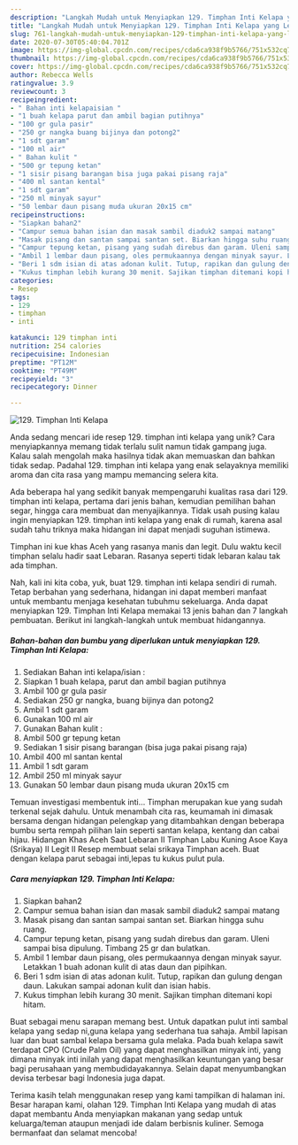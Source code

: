 ```yaml
---
description: "Langkah Mudah untuk Menyiapkan 129. Timphan Inti Kelapa yang Lezat"
title: "Langkah Mudah untuk Menyiapkan 129. Timphan Inti Kelapa yang Lezat"
slug: 761-langkah-mudah-untuk-menyiapkan-129-timphan-inti-kelapa-yang-lezat
date: 2020-07-30T05:40:04.701Z
image: https://img-global.cpcdn.com/recipes/cda6ca938f9b5766/751x532cq70/129-timphan-inti-kelapa-foto-resep-utama.jpg
thumbnail: https://img-global.cpcdn.com/recipes/cda6ca938f9b5766/751x532cq70/129-timphan-inti-kelapa-foto-resep-utama.jpg
cover: https://img-global.cpcdn.com/recipes/cda6ca938f9b5766/751x532cq70/129-timphan-inti-kelapa-foto-resep-utama.jpg
author: Rebecca Wells
ratingvalue: 3.9
reviewcount: 3
recipeingredient:
- " Bahan inti kelapaisian "
- "1 buah kelapa parut dan ambil bagian putihnya"
- "100 gr gula pasir"
- "250 gr nangka buang bijinya dan potong2"
- "1 sdt garam"
- "100 ml air"
- " Bahan kulit "
- "500 gr tepung ketan"
- "1 sisir pisang barangan bisa juga pakai pisang raja"
- "400 ml santan kental"
- "1 sdt garam"
- "250 ml minyak sayur"
- "50 lembar daun pisang muda ukuran 20x15 cm"
recipeinstructions:
- "Siapkan bahan2"
- "Campur semua bahan isian dan masak sambil diaduk2 sampai matang"
- "Masak pisang dan santan sampai santan set. Biarkan hingga suhu ruang."
- "Campur tepung ketan, pisang yang sudah direbus dan garam. Uleni sampai bisa dipulung. Timbang 25 gr dan bulatkan."
- "Ambil 1 lembar daun pisang, oles permukaannya dengan minyak sayur. Letakkan 1 buah adonan kulit di atas daun dan pipihkan."
- "Beri 1 sdm isian di atas adonan kulit. Tutup, rapikan dan gulung dengan daun. Lakukan sampai adonan kulit dan isian habis."
- "Kukus timphan lebih kurang 30 menit. Sajikan timphan ditemani kopi hitam."
categories:
- Resep
tags:
- 129
- timphan
- inti

katakunci: 129 timphan inti 
nutrition: 254 calories
recipecuisine: Indonesian
preptime: "PT12M"
cooktime: "PT49M"
recipeyield: "3"
recipecategory: Dinner

---
```



![129. Timphan Inti Kelapa](https://img-global.cpcdn.com/recipes/cda6ca938f9b5766/751x532cq70/129-timphan-inti-kelapa-foto-resep-utama.jpg)

Anda sedang mencari ide resep 129. timphan inti kelapa yang unik? Cara menyiapkannya memang tidak terlalu sulit namun tidak gampang juga. Kalau salah mengolah maka hasilnya tidak akan memuaskan dan bahkan tidak sedap. Padahal 129. timphan inti kelapa yang enak selayaknya memiliki aroma dan cita rasa yang mampu memancing selera kita.

Ada beberapa hal yang sedikit banyak mempengaruhi kualitas rasa dari 129. timphan inti kelapa, pertama dari jenis bahan, kemudian pemilihan bahan segar, hingga cara membuat dan menyajikannya. Tidak usah pusing kalau ingin menyiapkan 129. timphan inti kelapa yang enak di rumah, karena asal sudah tahu triknya maka hidangan ini dapat menjadi suguhan istimewa.

Timphan ini kue khas Aceh yang rasanya manis dan legit. Dulu waktu kecil timphan selalu hadir saat Lebaran. Rasanya seperti tidak lebaran kalau tak ada timphan.


Nah, kali ini kita coba, yuk, buat 129. timphan inti kelapa sendiri di rumah. Tetap berbahan yang sederhana, hidangan ini dapat memberi manfaat untuk membantu menjaga kesehatan tubuhmu sekeluarga. Anda dapat menyiapkan 129. Timphan Inti Kelapa memakai 13 jenis bahan dan 7 langkah pembuatan. Berikut ini langkah-langkah untuk membuat hidangannya.

<!--inarticleads1-->

##### Bahan-bahan dan bumbu yang diperlukan untuk menyiapkan 129. Timphan Inti Kelapa:

1. Sediakan  Bahan inti kelapa/isian :
1. Siapkan 1 buah kelapa, parut dan ambil bagian putihnya
1. Ambil 100 gr gula pasir
1. Sediakan 250 gr nangka, buang bijinya dan potong2
1. Ambil 1 sdt garam
1. Gunakan 100 ml air
1. Gunakan  Bahan kulit :
1. Ambil 500 gr tepung ketan
1. Sediakan 1 sisir pisang barangan (bisa juga pakai pisang raja)
1. Ambil 400 ml santan kental
1. Ambil 1 sdt garam
1. Ambil 250 ml minyak sayur
1. Gunakan 50 lembar daun pisang muda ukuran 20x15 cm


Temuan investigasi membentuk inti… Timphan merupakan kue yang sudah terkenal sejak dahulu. Untuk menambah cita ras, keumamah ini dimasak bersama dengan hidangan pelengkap yang ditambahkan dengan beberapa bumbu serta rempah pilihan lain seperti santan kelapa, kentang dan cabai hijau. Hidangan Khas Aceh Saat Lebaran II Timphan Labu Kuning Asoe Kaya (Srikaya) II Legit II Resep membuat selai srikaya Timphan aceh. Buat dengan kelapa parut sebagai inti,lepas tu kukus pulut pula. 

<!--inarticleads2-->

##### Cara menyiapkan 129. Timphan Inti Kelapa:

1. Siapkan bahan2
1. Campur semua bahan isian dan masak sambil diaduk2 sampai matang
1. Masak pisang dan santan sampai santan set. Biarkan hingga suhu ruang.
1. Campur tepung ketan, pisang yang sudah direbus dan garam. Uleni sampai bisa dipulung. Timbang 25 gr dan bulatkan.
1. Ambil 1 lembar daun pisang, oles permukaannya dengan minyak sayur. Letakkan 1 buah adonan kulit di atas daun dan pipihkan.
1. Beri 1 sdm isian di atas adonan kulit. Tutup, rapikan dan gulung dengan daun. Lakukan sampai adonan kulit dan isian habis.
1. Kukus timphan lebih kurang 30 menit. Sajikan timphan ditemani kopi hitam.


Buat sebagai menu sarapan memang best. Untuk dapatkan pulut inti sambal kelapa yang sedap ni,guna kelapa yang sederhana tua sahaja. Ambil lapisan luar dan buat sambal kelapa bersama gula melaka. Pada buah kelapa sawit terdapat CPO (Crude Palm Oil) yang dapat menghasilkan minyak inti, yang dimana minyak inti inilah yang dapat menghasilkan keuntungan yang besar bagi perusahaan yang membudidayakannya. Selain dapat menyumbangkan devisa terbesar bagi Indonesia juga dapat. 

Terima kasih telah menggunakan resep yang kami tampilkan di halaman ini. Besar harapan kami, olahan 129. Timphan Inti Kelapa yang mudah di atas dapat membantu Anda menyiapkan makanan yang sedap untuk keluarga/teman ataupun menjadi ide dalam berbisnis kuliner. Semoga bermanfaat dan selamat mencoba!
